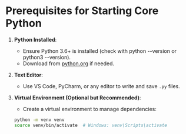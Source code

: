 # Prerequisites for Starting Core Python

1. **Python Installed**:

   - Ensure Python 3.6+ is installed (check with python --version or python3 --version).
   - Download from [python.org](https://www.python.org/downloads/) if needed.

2. **Text Editor**:

   - Use VS Code, PyCharm, or any editor to write and save `.py` files.

3. **Virtual Environment (Optional but Recommended)**:

   - Create a virtual environment to manage dependencies:

   ```bash
   python -m venv venv
   source venv/bin/activate  # Windows: venv\Scripts\activate
   ```

